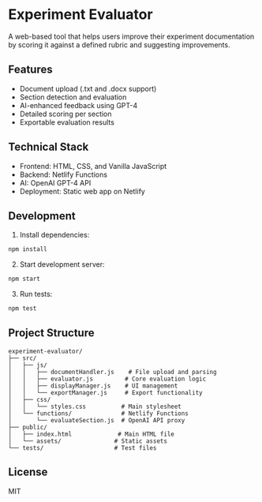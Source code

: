 # Experiment Evaluator

A web-based tool that helps users improve their experiment documentation by scoring it against a defined rubric and suggesting improvements.

## Features

- Document upload (.txt and .docx support)
- Section detection and evaluation
- AI-enhanced feedback using GPT-4
- Detailed scoring per section
- Exportable evaluation results

## Technical Stack

- Frontend: HTML, CSS, and Vanilla JavaScript
- Backend: Netlify Functions
- AI: OpenAI GPT-4 API
- Deployment: Static web app on Netlify

## Development

1. Install dependencies:
```bash
npm install
```

2. Start development server:
```bash
npm start
```

3. Run tests:
```bash
npm test
```

## Project Structure

```
experiment-evaluator/
├── src/
│   ├── js/
│   │   ├── documentHandler.js    # File upload and parsing
│   │   ├── evaluator.js         # Core evaluation logic
│   │   ├── displayManager.js    # UI management
│   │   └── exportManager.js     # Export functionality
│   ├── css/
│   │   └── styles.css          # Main stylesheet
│   └── functions/              # Netlify Functions
│       └── evaluateSection.js  # OpenAI API proxy
├── public/
│   ├── index.html             # Main HTML file
│   └── assets/               # Static assets
└── tests/                    # Test files
```

## License

MIT 